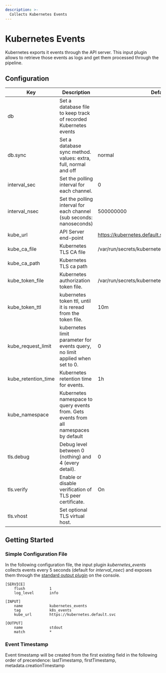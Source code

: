 ```yaml
---
description: >-
  Collects Kubernetes Events
---
```


# Kubernetes Events

Kubernetes exports it events through the API server. This input plugin allows to retrieve those events as logs and get them processed through the pipeline.

## Configuration


| Key                 | Description                                                                           | Default                                              |
|---------------------|---------------------------------------------------------------------------------------|------------------------------------------------------|
| db                  | Set a database file to keep track of recorded Kubernetes events                       |                                                      |
| db.sync             | Set a database sync method. values: extra, full, normal and off                       | normal                                               |
| interval_sec        | Set the polling interval for each channel.                                            | 0                                                    |
| interval_nsec       | Set the polling interval for each channel (sub seconds: nanoseconds)                  | 500000000                                            | 
| kube_url            | API Server end-point                                                                  | https://kubernetes.default.svc                       |
| kube_ca_file        | Kubernetes TLS CA file                                                                | /var/run/secrets/kubernetes.io/serviceaccount/ca.crt |
| kube_ca_path        | Kubernetes TLS ca path                                                                |                                                      |
| kube_token_file     | Kubernetes authorization token file.                                                  | /var/run/secrets/kubernetes.io/serviceaccount/token  |
| kube_token_ttl      | kubernetes token ttl, until it is reread from the token file.                         | 10m                                                  |
| kube_request_limit  | kubernetes limit parameter for events query, no limit applied when set to 0.          | 0                                                    |
| kube_retention_time | Kubernetes retention time for events.                                                 | 1h                                                   |
| kube_namespace      | Kubernetes namespace to query events from. Gets events from all namespaces by default |                                                      |
| tls.debug           | Debug level between 0 (nothing) and 4 (every detail).                                 | 0                                                    |
| tls.verify          | Enable or disable verification of TLS peer certificate.                               | On                                                   |
| tls.vhost           | Set optional TLS virtual host.                                                        |                                                      |

## Getting Started

### Simple Configuration File

In the following configuration file, the input plugin *kubernetes_events* collects events every 5 seconds (default for *interval_nsec*) and exposes them through the [standard output plugin](../outputs/standard-output.md) on the console.

```text
[SERVICE]
    flush           1
    log_level       info

[INPUT]
    name            kubernetes_events
    tag             k8s_events
    kube_url        https://kubernetes.default.svc

[OUTPUT]
    name            stdout
    match           *
```

### Event Timestamp
Event timestamp will be created from the first existing field in the following order of precendence: lastTimestamp, firstTimestamp, metadata.creationTimestamp
